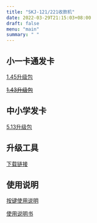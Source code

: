 ```yaml
---
title: "SKJ-121/221收款机"
date: 2022-03-29T21:15:03+08:00
draft: false
menu: "main"
summary: " "
---
```


## 小一卡通发卡

<!--
20220325
[1.45升级包](https://pan.baidu.com/s/1BGV46wypdrHw6UuV1Y-bnA?pwd=2jhe)
-->
[1.45升级包](https://pan.baidu.com/s/1YgRUfU9NmeOPkAAcFvxLkw?pwd=87v9)

~~[1.43升级包](https://pan.baidu.com/s/12EDCXqsdZQhMd7dXGWi4cQ?pwd=9qsc)~~

## 中小学发卡

<!--
20220325
[5.13升级包](https://pan.baidu.com/s/1zzdIXfKTXd2BZNEicoppVA?pwd=c9ap)
-->

[5.13升级包](https://pan.baidu.com/s/1rGvjd_iaM3mJmMbNzsRfMw?pwd=q3fz)

## 升级工具

[下载链接](https://pan.baidu.com/s/15uQ1SclpWWfg6I8eJR2gew?pwd=rhdp)

## 使用说明

[按键使用说明](https://pan.baidu.com/s/1Ua0rR2OTYQB0d9xmmMrH5A?pwd=btd2)

[使用说明书](https://pan.baidu.com/s/1TG3uANWWVsSevccnZGEf-w?pwd=7irb)

